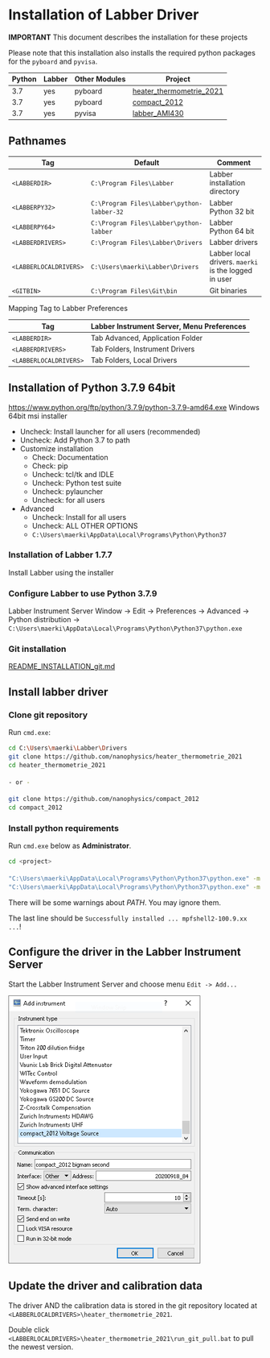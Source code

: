 # Installation of Labber Driver

**IMPORTANT** This document describes the installation for these projects

Please note that this installation also installs the required python packages for the `pyboard` and `pyvisa`.

| Python | Labber | Other Modules |  Project |
| - | - | - | - |
| 3.7 | yes | pyboard | [heater_thermometrie_2021](https://github.com/nanophysics/heater_thermometrie_2021/blob/main/doc_installation/README_INSTALLATION_python3_7_9.md) |
| 3.7 | yes | pyboard | [compact_2012](https://github.com/nanophysics/compact_2012/blob/master/doc_installation/README_INSTALLATION_WITH_LABBER.md) |
| 3.7 | yes | pyvisa | [labber_AMI430](https://github.com/nanophysics/labber_AMI430) |



## Pathnames

Tag | Default | Comment
-- | -- | --
`<LABBERDIR>` | `C:\Program Files\Labber` | Labber installation directory
`<LABBERPY32>` | `C:\Program Files\Labber\python-labber-32` | Labber Python 32 bit
`<LABBERPY64>` | `C:\Program Files\Labber\python-labber` | Labber Python 64 bit
`<LABBERDRIVERS>` | `C:\Program Files\Labber\Drivers` | Labber drivers
`<LABBERLOCALDRIVERS>` | `C:\Users\maerki\Labber\Drivers` | Labber local drivers. `maerki` is the logged in user
`<GITBIN>` | `C:\Program Files\Git\bin` | Git binaries

Mapping Tag to Labber Preferences

Tag        | Labber Instrument Server, Menu Preferences
-- | --
`<LABBERDIR>` | Tab Advanced, Application Folder
`<LABBERDRIVERS>` | Tab Folders, Instrument Drivers
`<LABBERLOCALDRIVERS>` | Tab Folders, Local Drivers



## Installation of Python 3.7.9 64bit
https://www.python.org/ftp/python/3.7.9/python-3.7.9-amd64.exe
Windows 64bit msi installer
 - Uncheck: Install launcher for all users (recommended)
 - Uncheck: Add Python 3.7 to path
 - Customize installation
   - Check: Documentation
   - Check: pip
   - Uncheck: tcl/tk and IDLE
   - Uncheck: Python test suite
   - Uncheck: pylauncher
   - Uncheck: for all users
 - Advanced
   - Uncheck: Install for all users
   - Uncheck: ALL OTHER OPTIONS
   - `C:\Users\maerki\AppData\Local\Programs\Python\Python37`


### Installation of Labber 1.7.7

Install Labber using the installer

### Configure Labber to use Python 3.7.9

Labber Instrument Server Window -> Edit -> Preferences -> Advanced -> Python distribution -> `C:\Users\maerki\AppData\Local\Programs\Python\Python37\python.exe`


### Git installation

[README_INSTALLATION_git.md](README_INSTALLATION_git.md)

## Install labber driver

### Clone git repository

Run `cmd.exe`:
```bash
cd C:\Users\maerki\Labber\Drivers
git clone https://github.com/nanophysics/heater_thermometrie_2021
cd heater_thermometrie_2021

- or -

git clone https://github.com/nanophysics/compact_2012
cd compact_2012
```

### Install python requirements

Run `cmd.exe` below as **Administrator**.
```bash
cd <project>

"C:\Users\maerki\AppData\Local\Programs\Python\Python37\python.exe" -m pip install --upgrade pip
"C:\Users\maerki\AppData\Local\Programs\Python\Python37\python.exe" -m pip install -r requirements.txt -r requirements_development.txt
```

There will be some warnings about *PATH*. You may ignore them.

The last line should be `Successfully installed ... mpfshell2-100.9.xx ...`!


## Configure the driver in the Labber Instrument Server

Start the Labber Instrument Server and choose menu `Edit -> Add...`

![LABBER ADD](images/installation_labber_add.png "LABBER ADD")

## Update the driver and calibration data

The driver AND the calibration data is stored in the git repository located at `<LABBERLOCALDRIVERS>\heater_thermometrie_2021`.

Double click `<LABBERLOCALDRIVERS>\heater_thermometrie_2021\run_git_pull.bat` to pull the newest version.
